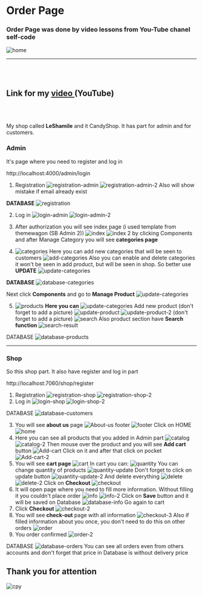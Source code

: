 <h1><b>Order Page</b></h1>

<h3>Order Page was done by video lessons from You-Tube chanel 
<b>self-code</b></h3>

![home](img/../Order-page/img/48.png)
<hr>
<br>
<br>
<h2>Link for my <a href="https://youtu.be/ymYMdRn8YYM">video </a>(YouTube)</h2>
<br>
<br>

My shop called <b>LeShamile</b> and it CandyShop. It has part for admin and for customers.

<h3><b>Admin</b></h3>
It's page where you need to register and log in

http://localhost:4000/admin/login

1) Registration
![registration-admin](img/../Order-page/img/1.png)
![registration-admin-2](img/../Order-page/img/3.png)
Also will show mistake if email already exist

<b>DATABASE</b>
![registration](img/../Order-page/img/5.png)

2) Log in
![login-admin](img/../Order-page/img/2.png)
![login-admin-2](img/../Order-page/img/4.png)

3) After authorization you will see index page (i used template from themewagon (SB Admin 2))
![index](img/../Order-page/img/7.png)
![index 2](img/../Order-page/img/8.png)
by clicking Components and after Manage Category you will see <b>categories page</b>

4) ![categories](img/../Order-page/img/9.png)
Here you can add new categories that will be seen to customers
![add-categories](img/../Order-page/img/10.png)
Also you can enable and delete categories it won't be seen in add product, but will be seen in shop.
So better use <b>UPDATE</b>
![update-categories](img/../Order-page/img/12.png)

<b>DATABASE</b>
![database-categories](img/../Order-page/img/11.png)

Next click <b>Components</b> and go to <b>Manage Product</b>
![update-categories](img/../Order-page/img/13.png)

5) ![products](img/../Order-page/img/14.png)
   <b>Here you can</b>
![update-categories](img/../Order-page/img/15.png)
Add new product (don't forget to add a picture)
![update-product](img/../Order-page/img/16.png)
![update-product-2](img/../Order-page/img/17.png)
(don't forget to add a picture)
![search](img/../Order-page/img/18.png)
Also product section have <b>Search function</b>
![search-result](img/../Order-page/img/19.png)

DATABASE
![database-products](img/../Order-page/img/20.png)
<hr>
<h3>Shop</h3>
So this shop part. It also have register and log in part

http://localhost:7060/shop/register

1) Registration
![registration-shop](img/../Order-page/img/21.png)
![registration-shop-2](img/../Order-page/img/22.png)
2) Log in
![login-shop](img/../Order-page/img/23.png)
![login-shop-2](img/../Order-page/img/24.png)

DATABASE
![database-customers](img/../Order-page/img/25.png)

3) You will see <b>about us</b> page
![About-us](img/../Order-page/img/26.png)
footer
![footer](img/../Order-page/img/27.png)
Click on HOME
![home](img/../Order-page/img/28.png)
4) Here you can see all products that you added in Admin part
![catalog](img/../Order-page/img/29.png)
![catalog-2](img/../Order-page/img/30.png)
Then mouse over the product and you will see <b>Add cart</b> button 
![Add-cart](img/../Order-page/img/31.png)
Click on it and after that click on pocket
![Add-cart-2](img/../Order-page/img/32.png)
5) You will see <b>cart page</b>
![cart](img/../Order-page/img/33.png)
In cart you can:
![quantity](img/../Order-page/img/34.png)
You can change quantity of products
![quantity-update](img/../Order-page/img/35.png)
Don't forget to click on update button
![quantity-update-2](img/../Order-page/img/36.png)
And delete everything
![delete](img/../Order-page/img/37.png)
![delete-2](img/../Order-page/img/38.png)
Click on <b>Checkout</b>
![checkout](img/../Order-page/img/39.png)
1)  It will open page where you need to fill more information. Without filling it you couldn't place order
![info](img/../Order-page/img/40.png)
![info-2](img/../Order-page/img/41.png)
Click on <b>Save</b> button and it will be saved on Database
![database-info](img/../Order-page/img/42.png)
Go again to cart
7) Click <b>Checkout</b>
![checkout-2](img/../Order-page/img/43.png)
8) You will see <b>check-out</b> page with all information
![checkout-3](img/../Order-page/img/44.png)
Also if filled information about you once, you don't need to do this on other orders
![order](img/../Order-page/img/45.png)
9) You order confirmed
![order-2](img/../Order-page/img/46.png)

DATABASE
![database-orders](img/../Order-page/img/47.png)
You can see all orders even from others accounts and don't forget that price in Database is without delivery price

<h2>Thank you for attention</h2>

![сру](img/../Order-page/img/dance.gif)








